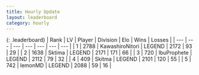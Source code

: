 ```yaml
---
title: Hourly Update
layout: leaderboard
category: hourly
---
```


{: .leaderboard}
| Rank | LV | Player | Division | Elo | Wins | Losses |
| --- | --- | --- | --- | --- | --- | --- |
| <span data-change="0">1</span> | 2788 | <span title="ID: 164871">KawashiroNitori</span> | LEGEND | <span data-change="0">2172</span> | <span data-change="0">93</span> | <span data-change="0">29</span> |
| <span data-change="0">2</span> | 1638 | <span title="ID: 353063">Sktima</span> | LEGEND | <span data-change="7">2171</span> | <span data-change="2">171</span> | <span data-change="0">66</span> |
| <span data-change="0">3</span> | 720 | <span title="ID: 362352">IbuProphete</span> | LEGEND | <span data-change="0">2112</span> | <span data-change="0">79</span> | <span data-change="0">32</span> |
| <span data-change="0">4</span> | 409 | <span title="ID: 402846">Skitma</span> | LEGEND | <span data-change="0">2101</span> | <span data-change="0">120</span> | <span data-change="0">55</span> |
| <span data-change="0">5</span> | 742 | <span title="ID: 76009">lemonMD</span> | LEGEND | <span data-change="0">2088</span> | <span data-change="0">59</span> | <span data-change="0">16</span> |